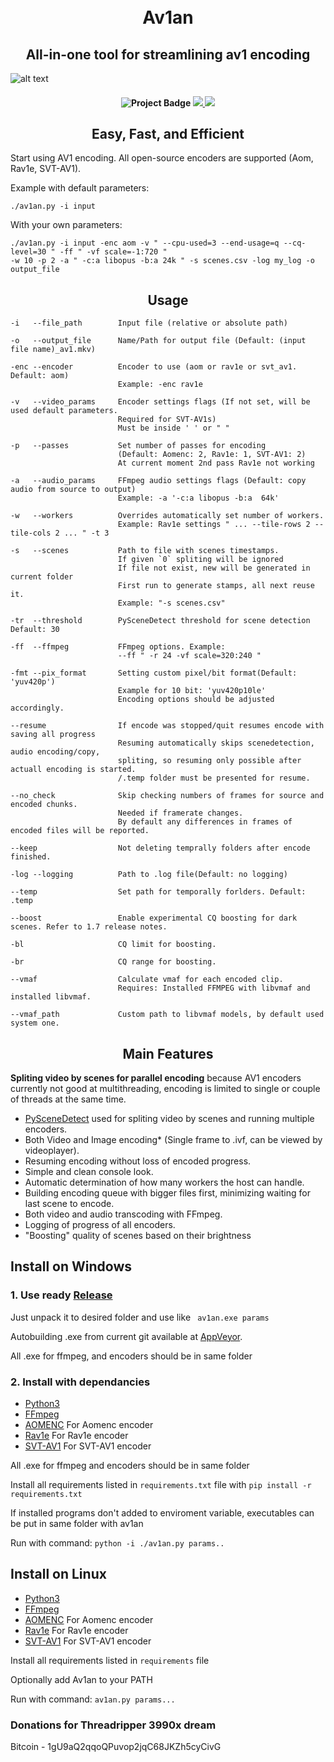 <h1 align="center">
    <br>
    Av1an
    </br>
</h1>

<h2 align="center">All-in-one tool for streamlining av1 encoding</h2>

![alt text](https://cdn.discordapp.com/attachments/665440744567472169/685103807952060447/143740_05_03_20.png)

<h4 align="center"> <img src="https://ci.appveyor.com/api/projects/status/cvweipdgphbjkkar?svg=true" alt="Project Badge"> <a href="https://codeclimate.com/github/master-of-zen/Av1an/maintainability"><img src="https://api.codeclimate.com/v1/badges/41ea7ad221dcdad3fe8d/maintainability" />
<img= src="https://app.codacy.com/manual/Grenight/Av1an?utm_source=github.com&utm_medium=referral&utm_content=master-of-zen/Av1an&utm_campaign=Badge_Grade_Dashboard"></a>
<a href="https://www.codacy.com/manual/Grenight/Av1an?utm_source=github.com&amp;utm_medium=referral&amp;utm_content=master-of-zen/Av1an&amp;utm_campaign=Badge_Grade"><img src="https://api.codacy.com/project/badge/Grade/4632dbb2f6f34ad199142c01a3eb2aaf"/></a>
</h4>
<h2 align="center">Easy, Fast, and Efficient </h2>

Start using AV1 encoding. All open-source encoders are supported (Aom, Rav1e, SVT-AV1).

Example with default parameters:

    ./av1an.py -i input

With your own parameters:

    ./av1an.py -i input -enc aom -v " --cpu-used=3 --end-usage=q --cq-level=30 " -ff " -vf scale=-1:720 "
    -w 10 -p 2 -a " -c:a libopus -b:a 24k " -s scenes.csv -log my_log -o output_file

<h2 align="center">Usage</h2>

    -i   --file_path        Input file (relative or absolute path)

    -o   --output_file      Name/Path for output file (Default: (input file name)_av1.mkv)

    -enc --encoder          Encoder to use (aom or rav1e or svt_av1. Default: aom)
                            Example: -enc rav1e

    -v   --video_params     Encoder settings flags (If not set, will be used default parameters.
                            Required for SVT-AV1s)
                            Must be inside ' ' or " "

    -p   --passes           Set number of passes for encoding
                            (Default: Aomenc: 2, Rav1e: 1, SVT-AV1: 2)
                            At current moment 2nd pass Rav1e not working

    -a   --audio_params     FFmpeg audio settings flags (Default: copy audio from source to output)
                            Example: -a '-c:a libopus -b:a  64k'

    -w   --workers          Overrides automatically set number of workers.
                            Example: Rav1e settings " ... --tile-rows 2 --tile-cols 2 ... " -t 3

    -s   --scenes           Path to file with scenes timestamps.
                            If given `0` spliting will be ignored
                            If file not exist, new will be generated in current folder
                            First run to generate stamps, all next reuse it.
                            Example: "-s scenes.csv"

    -tr  --threshold        PySceneDetect threshold for scene detection Default: 30

    -ff  --ffmpeg           FFmpeg options. Example:
                            --ff " -r 24 -vf scale=320:240 "

    -fmt --pix_format       Setting custom pixel/bit format(Default: 'yuv420p')
                            Example for 10 bit: 'yuv420p10le'
                            Encoding options should be adjusted accordingly.

    --resume                If encode was stopped/quit resumes encode with saving all progress
                            Resuming automatically skips scenedetection, audio encoding/copy,
                            spliting, so resuming only possible after actuall encoding is started.
                            /.temp folder must be presented for resume.

    --no_check              Skip checking numbers of frames for source and encoded chunks.
                            Needed if framerate changes.
                            By default any differences in frames of encoded files will be reported.

    --keep                  Not deleting temprally folders after encode finished.

    -log --logging          Path to .log file(Default: no logging)

    --temp                  Set path for temporally forlders. Default: .temp

    --boost                 Enable experimental CQ boosting for dark scenes. Refer to 1.7 release notes.

    -bl                     CQ limit for boosting.

    -br                     CQ range for boosting.
    
    --vmaf                  Calculate vmaf for each encoded clip.
                            Requires: Installed FFMPEG with libvmaf and installed libvmaf.
                            
    --vmaf_path             Custom path to libvmaf models, by default used system one.

<h2 align="center">Main Features</h2>

**Spliting video by scenes for parallel encoding** because AV1 encoders currently not good at multithreading, encoding is limited to single or couple of threads at the same time.

*   [PySceneDetect](https://pyscenedetect.readthedocs.io/en/latest/) used for spliting video by scenes and running multiple encoders.
*   Both Video and Image encoding* (Single frame to .ivf, can be viewed by videoplayer).
*   Resuming encoding without loss of encoded progress.
*   Simple and clean console look.
*   Automatic determination of how many workers the host can handle.
*   Building encoding queue with bigger files first, minimizing waiting for last scene to encode.
*   Both video and audio transcoding with FFmpeg.
*   Logging of progress of all encoders.
*   "Boosting" quality of scenes based on their brightness

## Install on Windows

### 1. Use ready [Release](https://github.com/master-of-zen/Av1an/releases)
   Just unpack it to desired folder and use like ` av1an.exe params`

   Autobuilding .exe from current git available at [AppVeyor](https://ci.appveyor.com/project/master-of-zen/av1an).

   All .exe for ffmpeg, and encoders should be in same folder

### 2. Install with dependancies
*   [Python3](https://www.python.org/downloads/)
*   [FFmpeg](https://ffmpeg.org/download.html)
*   [AOMENC](https://aomedia.googlesource.com/aom/) For Aomenc encoder
*   [Rav1e](https://github.com/xiph/rav1e) For Rav1e encoder
*   [SVT-AV1](https://github.com/OpenVisualCloud/SVT-AV1) For SVT-AV1 encoder

All .exe for ffmpeg and encoders should be in same folder

Install all requirements listed in `requirements.txt` file with `pip install -r requirements.txt`

If installed programs don't added to enviroment variable,
executables can be put in same folder with av1an

Run with command: `python -i ./av1an.py params..`

## Install on Linux

*   [Python3](https://www.python.org/downloads/)
*   [FFmpeg](https://ffmpeg.org/download.html)
*   [AOMENC](https://aomedia.googlesource.com/aom/) For Aomenc encoder
*   [Rav1e](https://github.com/xiph/rav1e) For Rav1e encoder
*   [SVT-AV1](https://github.com/OpenVisualCloud/SVT-AV1) For SVT-AV1 encoder

Install all requirements listed in `requirements` file

Optionally add Av1an to your PATH

Run with command: `av1an.py params...`

### Donations for Threadripper 3990x dream
Bitcoin - 1gU9aQ2qqoQPuvop2jqC68JKZh5cyCivG
